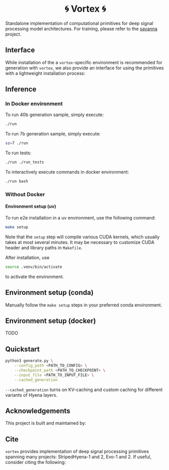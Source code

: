 <div align="center">

# 🌀 Vortex 🌀

</div>

Standalone implementation of computational primitives for deep signal processing model architectures. For training, please refer to the [savanna](https://github.com/Zymrael/savanna/) project.

## Interface

While installation of the a `vortex`-specific environment is recommended for generation with `vortex`, we also provide an interface for using the primitives with a lightweight installation process:

## Inference

### In Docker environment

To run 40b generation sample, simply execute:

```bash
./run
```

To run 7b generation sample, simply execute:

```bash
sz=7 ./run
```

To run tests:

```bash
./run ./run_tests
```

To interactively execute commands in docker environment:

```bash
./run bash
```

### Without Docker

#### Environment setup (uv)

To run e2e installation in a uv environment, use the following command:
```bash
make setup
```
Note that the `setup` step will compile various CUDA kernels, which usually takes at most several minutes. It may be necessary to customize CUDA header and library paths in `Makefile`.  

After installation, use 
```bash
source .venv/bin/activate
```
to activate the environment.

## Environment setup (conda)

Manually follow the `make setup` steps in your preferred conda environment.

## Environment setup (docker)

TODO

## Quickstart

```bash
python3 generate.py \
    --config_path <PATH_TO_CONFIG> \
    --checkpoint_path <PATH_TO_CHECKPOINT> \
    --input_file <PATH_TO_INPUT_FILE> \
    --cached_generation
```
`--cached_generation` turns on KV-caching and custom caching for different variants of Hyena layers.


## Acknowledgements

This project is built and maintained by: 

## Cite

`vortex` provides implementation of deep signal processing primitives spanning many projects: StripedHyena-1 and 2, Evo-1 and 2. If useful, consider citing the following:

